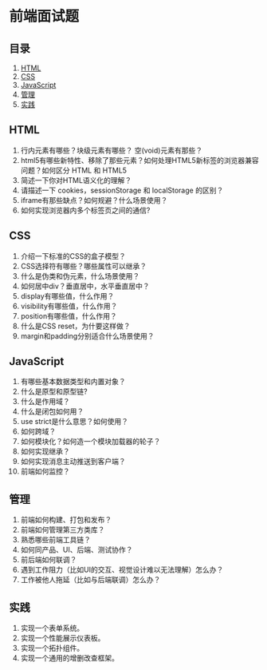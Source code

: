 # 前端面试题

## 目录

1. [HTML](#HTML)
1. [CSS](#CSS)
1. [JavaScript](#JavaScript)
1. [管理](#管理)
1. [实践](#实践)

## HTML

1. 行内元素有哪些？块级元素有哪些？ 空(void)元素有那些？
1. html5有哪些新特性、移除了那些元素？如何处理HTML5新标签的浏览器兼容问题？如何区分 HTML 和 HTML5
1. 简述一下你对HTML语义化的理解？
1. 请描述一下 cookies，sessionStorage 和 localStorage 的区别？
1. iframe有那些缺点？如何规避？什么场景使用？
1. 如何实现浏览器内多个标签页之间的通信?

## CSS

1. 介绍一下标准的CSS的盒子模型？
1. CSS选择符有哪些？哪些属性可以继承？
1. 什么是伪类和伪元素，什么场景使用？
1. 如何居中div？垂直居中，水平垂直居中？
1. display有哪些值，什么作用？
1. visibility有哪些值，什么作用？
1. position有哪些值，什么作用？
1. 什么是CSS reset，为什要这样做？
1. margin和padding分别适合什么场景使用？

## JavaScript

1. 有哪些基本数据类型和内置对象？
1. 什么是原型和原型链?
1. 什么是作用域？
1. 什么是闭包如何用？
1. use strict是什么意思？如何使用？
1. 如何跨域？
1. 如何模块化？如何造一个模块加载器的轮子？
1. 如何实现继承？
1. 如何实现消息主动推送到客户端？
1. 前端如何监控？

## 管理

1. 前端如何构建、打包和发布？
1. 前端如何管理第三方类库？
1. 熟悉哪些前端工具链？
1. 如何同产品、UI、后端、测试协作？
1. 前后端如何联调？
1. 遇到工作阻力（比如UI的交互、视觉设计难以无法理解）怎么办？
1. 工作被他人拖延（比如与后端联调）怎么办？

## 实践

1. 实现一个表单系统。
1. 实现一个性能展示仪表板。
1. 实现一个拓扑组件。
1. 实现一个通用的增删改查框架。
